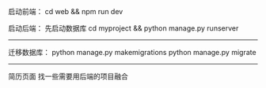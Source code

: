 启动前端：
cd web && npm run dev

启动后端：
先启动数据库
cd myproject &&
python manage.py runserver


---

迁移数据库：
python manage.py makemigrations
python manage.py migrate

---

简历页面
找一些需要用后端的项目融合
